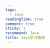 ```yaml
---
tags:
  - Java
readingTime: true
comment: true
sticky: 1
recommend: Java
title: Java学习路线
---
```




